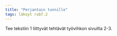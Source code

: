 ```yaml
---
title: "Perjantain tunnille"
tags: läksyt rub7.2
---
```


Tee tekstiin 1 liittyvät tehtävät työvihkon sivuilta 2-3.